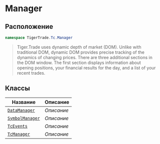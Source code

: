 
# Manager
## Расположение
```csharp    
namespace TigerTrade.Tc.Manager
```
> Tiger.Trade uses dynamic depth of market (DOM). Unlike with traditional DOM, dynamic DOM provides precise tracking of the dynamics of changing prices. There are three additional sections in the DOM window. The first section displays information about opening positions, your financial results for the day, and a list of your recent trades.


## Классы
| Название | Описание |
| --- | --- |
| [`DataManager`](./Manager/DataManager.cs.md) | *Описание* |
| [`SymbolManager`](./Manager/SymbolManager.cs.md) | *Описание* |
| [`TcEvents`](./Manager/TcEvents.cs.md) | *Описание* |
| [`TcManager`](./Manager/TcManager.cs.md) | *Описание* |
